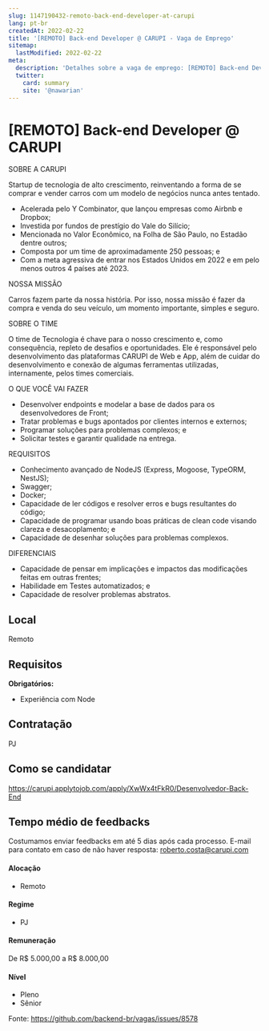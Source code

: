 ```yaml
---
slug: 1147190432-remoto-back-end-developer-at-carupi
lang: pt-br
createdAt: 2022-02-22
title: '[REMOTO] Back-end Developer @ CARUPI - Vaga de Emprego'
sitemap:
  lastModified: 2022-02-22
meta:
  description: 'Detalhes sobre a vaga de emprego: [REMOTO] Back-end Developer @ CARUPI'
  twitter:
    card: summary
    site: '@nawarian'
---
```


# [REMOTO] Back-end Developer @ CARUPI

SOBRE A CARUPI

Startup de tecnologia de alto crescimento, reinventando a forma de se comprar e vender carros com um modelo de negócios nunca antes tentado.

- Acelerada pelo Y Combinator, que lançou empresas como Airbnb e Dropbox;
- Investida por fundos de prestígio do Vale do Silício;
- Mencionada no Valor Econômico, na Folha de São Paulo, no Estadão dentre outros;
- Composta por um time de aproximadamente 250 pessoas; e
- Com a meta agressiva de entrar nos Estados Unidos em 2022 e em pelo menos outros 4 países até 2023.

NOSSA MISSÃO

Carros fazem parte da nossa história. Por isso, nossa missão é fazer da compra e venda do seu veículo, um momento importante, simples e seguro.

SOBRE O TIME

O time de Tecnologia é chave para o nosso crescimento e, como consequência, repleto de desafios e oportunidades. Ele é responsável pelo desenvolvimento das plataformas CARUPI de Web e App, além de cuidar do desenvolvimento e conexão de algumas ferramentas utilizadas, internamente, pelos times comerciais.

O QUE VOCÊ VAI FAZER

- Desenvolver endpoints e modelar a base de dados para os desenvolvedores de Front;
- Tratar problemas e bugs apontados por clientes internos e externos;
- Programar soluções para problemas complexos; e
- Solicitar testes e garantir qualidade na entrega.

REQUISITOS

- Conhecimento avançado de NodeJS (Express, Mogoose, TypeORM, NestJS);
- Swagger;
- Docker;
- Capacidade de ler códigos e resolver erros e bugs resultantes do código;
- Capacidade de programar usando boas práticas de clean code visando clareza e desacoplamento; e
- Capacidade de desenhar soluções para problemas complexos.

DIFERENCIAIS

- Capacidade de pensar em implicações e impactos das modificações feitas em outras frentes;
- Habilidade em Testes automatizados; e
- Capacidade de resolver problemas abstratos.



## Local

Remoto

## Requisitos

**Obrigatórios:**
- Experiência com Node

## Contratação

PJ 

## Como se candidatar

https://carupi.applytojob.com/apply/XwWx4tFkR0/Desenvolvedor-Back-End

## Tempo médio de feedbacks

Costumamos enviar feedbacks em até 5 dias após cada processo.
E-mail para contato em caso de não haver resposta: roberto.costa@carupi.com


#### Alocação
- Remoto

#### Regime
- PJ

#### Remuneração

De R$ 5.000,00 a R$ 8.000,00

#### Nível
- Pleno
- Sênior




Fonte: https://github.com/backend-br/vagas/issues/8578